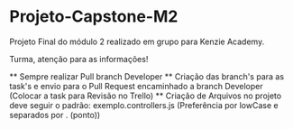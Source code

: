 # Projeto-Capstone-M2
Projeto Final do módulo 2 realizado em grupo para Kenzie Academy.

Turma, atenção para as informações!

** Sempre realizar Pull branch Developer
** Criação das branch's para as task's e envio para o Pull Request encaminhado a branch Developer (Colocar a task para Revisão no Trello)
** Criação de Arquivos no projeto deve seguir o padrão: exemplo.controllers.js (Preferência por lowCase e separados por . (ponto))
